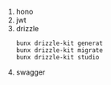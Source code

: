 1. hono
2. jwt
3. drizzle
   ```
   bunx drizzle-kit generat
   bunx drizzle-kit migrate
   bunx drizzle-kit studio
   ```
4. swagger